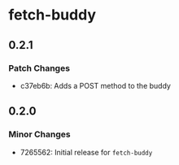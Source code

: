 # fetch-buddy

## 0.2.1

### Patch Changes

- c37eb6b: Adds a POST method to the buddy

## 0.2.0

### Minor Changes

- 7265562: Initial release for `fetch-buddy`
